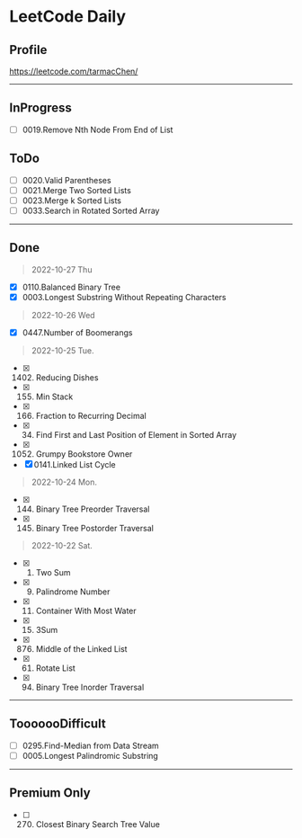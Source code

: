 # LeetCode Daily

## Profile
https://leetcode.com/tarmacChen/

---

## InProgress

- [ ] 0019.Remove Nth Node From End of List

## ToDo

- [ ] 0020.Valid Parentheses
- [ ] 0021.Merge Two Sorted Lists
- [ ] 0023.Merge k Sorted Lists
- [ ] 0033.Search in Rotated Sorted Array

---
## Done

> 2022-10-27 Thu
- [X] 0110.Balanced Binary Tree
- [X] 0003.Longest Substring Without Repeating Characters

> 2022-10-26 Wed
- [x] 0447.Number of Boomerangs

> 2022-10-25 Tue.
- [x] 1402. Reducing Dishes
- [x] 0155. Min Stack
- [x] 0166. Fraction to Recurring Decimal
- [x] 0034. Find First and Last Position of Element in Sorted Array
- [x] 1052. Grumpy Bookstore Owner
- [x] 0141.Linked List Cycle

> 2022-10-24 Mon.
- [x] 0144. Binary Tree Preorder Traversal
- [x] 0145. Binary Tree Postorder Traversal

> 2022-10-22 Sat.
- [x] 0001. Two Sum
- [x] 0009. Palindrome Number
- [x] 0011. Container With Most Water
- [x] 0015. 3Sum 
- [x] 0876. Middle of the Linked List
- [x] 0061. Rotate List
- [x] 0094. Binary Tree Inorder Traversal

---

## TooooooDifficult

- [ ] 0295.Find-Median from Data Stream
- [ ] 0005.Longest Palindromic Substring

---

## Premium Only

- [ ] 270. Closest Binary Search Tree Value